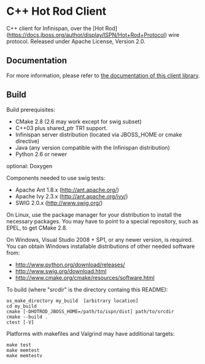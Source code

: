 # C++ Hot Rod Client #

C++ client for Infinispan, over the [Hot Rod] (https://docs.jboss.org/author/display/ISPN/Hot+Rod+Protocol) wire protocol.
Released under Apache License, Version 2.0.

## Documentation
For more information, please refer to [the documentation of this client library](documentation/index.adoc).

## Build ##
Build prerequisites: 

* CMake 2.8 (2.6 may work except for swig subset)
* C++03 plus shared_ptr TR1 support.
* Infinispan server distribution (located via JBOSS_HOME or cmake directive)
* Java (any version compatible with the Infinispan distribution)
* Python 2.6 or newer
  
optional: Doxygen

Components needed to use swig tests: 
* Apache Ant 1.8.x (http://ant.apache.org/)
* Apache Ivy 2.3.x (http://ant.apache.org/ivy/)
* SWIG 2.0.x (http://www.swig.org/)

On Linux, use the package manager for your distribution to install the
necessary packages.  You may have to point to a special repository,
such as EPEL, to get CMake 2.8.

On Windows, Visual Studio 2008 + SP1, or any newer version, is
required.  You can obtain Windows installable distributions of other
needed software from:

* http://www.python.org/download/releases/
* http://www.swig.org/download.html
* http://www.cmake.org/cmake/resources/software.html

To build (where "srcdir" is the directory containg this README):

    os_make_directory my_build  [arbitrary location]
    cd my_build
    cmake [-DHOTROD_JBOSS_HOME=/path/to/ispn/dist] path/to/srcdir
    cmake --build .
    ctest [-V]

Platforms with makefiles and Valgrind may have additional targets:

    make test
    make memtest
    make memtestv
